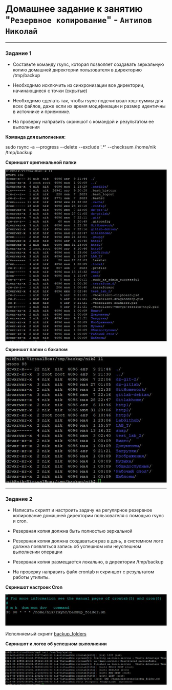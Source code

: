 # Домашнее задание к занятию "`Резервное копирование`" - `Антипов Николай`



---

### Задание 1

* Составьте команду rsync, которая позволяет создавать зеркальную копию домашней директории пользователя в директорию /tmp/backup

* Необходимо исключить из синхронизации все директории, начинающиеся с точки (скрытые)

* Необходимо сделать так, чтобы rsync подсчитывал хэш-суммы для всех файлов, даже если их время модификации и размер идентичны в источнике и приемнике.

* На проверку направить скриншот с командой и результатом ее выполнения  
  
  
  
**Команда для выполнения:**  

sudo rsync -a --progress --delete --exclude '.*' --checksum /home/nik /tmp/backup


**Скриншот оригинальной папки**

![1](https://github.com/NikolayAntipov/3_rsync/blob/main/img/1sourcefiles.JPG)

**Скриншот папки с бэкапом**

![11](https://github.com/NikolayAntipov/3_rsync/blob/main/img/1distanationfiles.JPG)


---

### Задание 2

* Написать скрипт и настроить задачу на регулярное резервное копирование домашней директории пользователя с помощью rsync и cron.

* Резервная копия должна быть полностью зеркальной

* Резервная копия должна создаваться раз в день, в системном логе должна появляться запись об успешном или неуспешном выполнении операции

* Резервная копия размещается локально, в директории /tmp/backup

* На проверку направить файл crontab и скриншот с результатом работы утилиты.  



**Скриншот настроек Cron**


 ![Cron](https://github.com/NikolayAntipov/3_rsync/blob/main/img/2cron.JPG)


Исполняемый скрипт [backup_folders](https://github.com/NikolayAntipov/3_rsync/blob/main/img/backup_folder.sh)

 
**Скриншот и логов об успешном выполнении**

 ![logs](https://github.com/NikolayAntipov/3_rsync/blob/main/img/2logfile.JPG)
 
 
